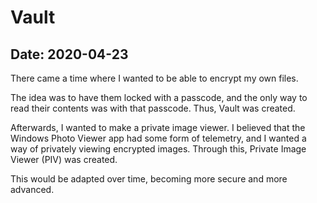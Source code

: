 # Vault

## Date: 2020-04-23

There came a time where I wanted to be able to encrypt my own files.

The idea was to have them locked with a passcode, and the only way to read their contents was with that passcode. Thus, Vault was created.

Afterwards, I wanted to make a private image viewer. I believed that the Windows Photo Viewer app had some form of telemetry, and I wanted a way of privately viewing encrypted images. Through this, Private Image Viewer (PIV) was created.

This would be adapted over time, becoming more secure and more advanced.